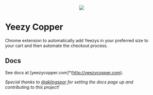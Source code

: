 <p align="center">
  <br />
  <img src="https://raw.githubusercontent.com/artnotfound/yeezy-copper/master/yeezy-cop.gif" />
</p>

# Yeezy Copper

Chrome extension to automatically add Yeezys in your preferred size to your cart and then automate the checkout process.

## Docs

See docs at [yeezycopper.com]*(http://yeezycopper.com). 

_Special thanks to [@aklingspor](https://github.com/aklingspor) for setting 
the docs page up and contributing to this project!_
